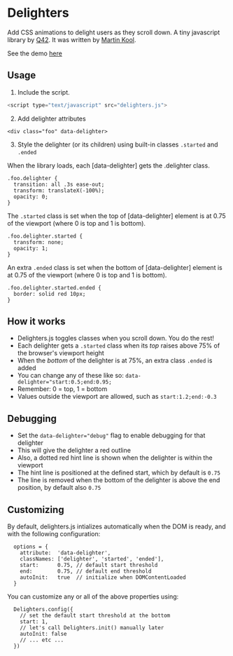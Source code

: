 Delighters
==========

Add CSS animations to delight users as they scroll down.
A tiny javascript library by [Q42](https://q42.com).
It was written by [Martin Kool](https://twitter.com/mrtnkl).

See the demo [here](https://q42.github.io/delighters)

Usage
---
1. Include the script.
``` js
<script type="text/javascript" src="delighters.js">
```
2. Add delighter attributes
```
<div class="foo" data-delighter>
```
3. Style the delighter (or its children) using built-in classes `.started` and `.ended`

When the library loads, each [data-delighter] gets the .delighter class.
```
.foo.delighter {
  transition: all .3s ease-out;
  transform: translateX(-100%);
  opacity: 0;
}
```
The `.started` class is set when the top of [data-delighter] element is at 0.75 of the viewport (where 0 is top and 1 is bottom).
```
.foo.delighter.started {
  transform: none;
  opacity: 1;
}
```
An extra `.ended` class is set when the bottom of [data-delighter] element is at 0.75 of the viewport (where 0 is top and 1 is bottom).
```
.foo.delighter.started.ended {
  border: solid red 10px;
}
```
How it works
---
* Delighters.js toggles classes when you scroll down. You do the rest!
* Each delighter gets a `.started` class when its *top* raises above 75% of the browser's viewport height
* When the *bottom* of the delighter is at 75%, an extra class `.ended` is added
* You can change any of these like so: `data-delighter="start:0.5;end:0.95;`
* Remember: 0 = top, 1 = bottom
* Values outside the viewport are allowed, such as `start:1.2;end:-0.3`

Debugging
---
* Set the `data-delighter="debug"` flag to enable debugging for that delighter
* This will give the delighter a red outline
* Also, a dotted red hint line is shown when the delighter is within the viewport
* The hint line is positioned at the defined start, which by default is `0.75`
* The line is removed when the bottom of the delighter is above the end position, by default also `0.75`

Customizing
---
By default, delighters.js intializes automatically when the DOM is ready, and with the following configuration:
```
  options = {
    attribute:  'data-delighter',
    classNames: ['delighter', 'started', 'ended'],
    start:      0.75, // default start threshold
    end:        0.75, // default end threshold
    autoInit:   true  // initialize when DOMContentLoaded
  }
 ```
You can customize any or all of the above properties using:
```
  Delighters.config({    
    // set the default start threshold at the bottom
    start: 1,
    // let's call Delighters.init() manually later
    autoInit: false 
    // ... etc ...
  })
```